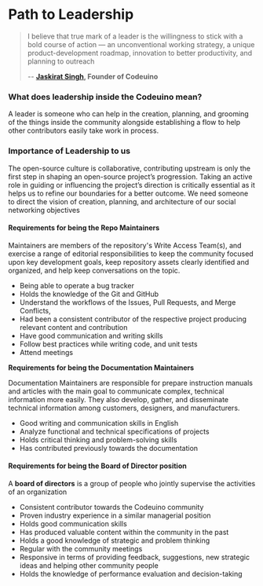 # Path to Leadership

> I believe that true mark of a leader is the willingness to stick with a bold course of action — an unconventional working strategy, a unique product-development roadmap, innovation to better productivity, and planning to outreach 
>
> -- [**Jaskirat Singh**](https://twitter.com/jaskirat626)**, Founder of Codeuino**

### What does leadership inside the Codeuino mean?

A leader is someone who can help in the creation, planning, and grooming of the things inside the community alongside establishing a flow to help other contributors easily take work in process.

### Importance of Leadership to us

The open-source culture is collaborative, contributing upstream is only the first step in shaping an open-source project’s progression. Taking an active role in guiding or influencing the project’s direction is critically essential as it helps us to refine our boundaries for a better outcome.  We need someone to direct the vision of creation, planning, and architecture of our social networking objectives

#### Requirements for being the Repo Maintainers

Maintainers are members of the repository's Write Access Team\(s\), and exercise a range of editorial responsibilities to keep the community focused upon key development goals, keep repository assets clearly identified and organized, and help keep conversations on the topic.

* Being able to operate a bug tracker
* Holds the knowledge of the Git and GitHub
* Understand the workflows of the Issues, Pull Requests, and Merge Conflicts,
* Had been a consistent contributor of the respective project producing relevant content and contribution
* Have good communication and writing skills
* Follow best practices while writing code, and unit tests
* Attend meetings

**Requirements for being the Documentation Maintainers**

Documentation Maintainers are responsible for prepare instruction manuals and articles with the main goal to communicate complex, technical information more easily. They also develop, gather, and disseminate technical information among customers, designers, and manufacturers.

* Good writing and communication skills in English
*  Analyze functional and technical specifications of projects
* Holds critical thinking and problem-solving skills
* Has contributed previously towards the documentation

#### Requirements for being the Board of Director position

 A **board of directors** is a group of people who jointly supervise the activities of an organization

* Consistent contributor towards the Codeuino community
* Proven industry experience in a similar managerial position
* Holds good communication skills 
* Has produced valuable content within the community in the past
* Holds a good knowledge of strategic and problem thinking
* Regular with the community meetings
* Responsive in terms of providing feedback, suggestions, new strategic ideas and helping other community people
* Holds the knowledge of performance evaluation and decision-taking

